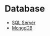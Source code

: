 # Database
* [SQL Server](https://github.com/mikolajs123/Supreme/blob/main/C%23/02.%20Database/SQL%20SERVER/README.md)
* [MongoDB]()
